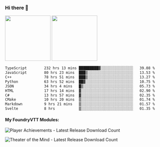 ### Hi there 👋

<img height="150em" src="https://github-readme-stats.vercel.app/api?username=EddieDover&count_private=true&include_all_commits=true&show_icons=true&theme=dracula&hide_border=false&rank_icon=percentile"/>
<img height="150em" src="https://github-readme-stats.vercel.app/api/top-langs/?username=EddieDover&theme=dracula&hide_border=false&&layout=compact&langs_count=20" />

<!--START_SECTION:waka-->

```txt
TypeScript        232 hrs 13 mins █████████▓░░░░░░░░░░░░░░░   39.08 %
JavaScript        80 hrs 23 mins  ███▒░░░░░░░░░░░░░░░░░░░░░   13.53 %
C++               78 hrs 51 mins  ███▒░░░░░░░░░░░░░░░░░░░░░   13.27 %
Python            63 hrs 52 mins  ██▓░░░░░░░░░░░░░░░░░░░░░░   10.75 %
JSON              34 hrs 4 mins   █▒░░░░░░░░░░░░░░░░░░░░░░░   05.73 %
HTML              17 hrs 14 mins  ▓░░░░░░░░░░░░░░░░░░░░░░░░   02.90 %
C#                13 hrs 57 mins  ▓░░░░░░░░░░░░░░░░░░░░░░░░   02.35 %
CMake             10 hrs 20 mins  ▒░░░░░░░░░░░░░░░░░░░░░░░░   01.74 %
Markdown          9 hrs 21 mins   ▒░░░░░░░░░░░░░░░░░░░░░░░░   01.57 %
Svelte            8 hrs           ▒░░░░░░░░░░░░░░░░░░░░░░░░   01.35 %
```

<!--END_SECTION:waka-->

#### My FoundryVTT Modules:

  ![Player Achievements - Latest Release Download Count](https://img.shields.io/badge/dynamic/json?label=Player%20Achievements%20-%20Downloads@latest&query=assets%5B1%5D.download_count&url=https%3A%2F%2Fapi.github.com%2Frepos%2FEddieDover%2Ffvtt-player-achievements%2Freleases%2Flatest)

  ![Theater of the Mind - Latest Release Download Count](https://img.shields.io/badge/dynamic/json?label=Theater%20Of%20The%20Mind%20-%20Downloads@latest&query=assets%5B1%5D.download_count&url=https%3A%2F%2Fapi.github.com%2Frepos%2FEddieDover%2Ftheater-of-the-mind%2Freleases%2Flatest)

<a rel="me" href="https://techhub.social/@EddieDover"></a>
